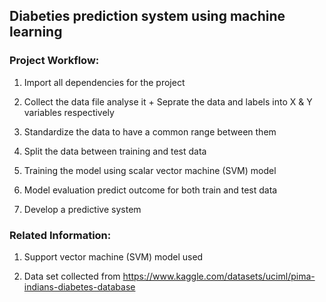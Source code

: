 ## Diabeties prediction system using machine learning

### Project Workflow:

1) Import all dependencies for the project

2) Collect the data file analyse it + Seprate the data and labels into X & Y variables respectively

3) Standardize the data to have a common range between them

4) Split the data between training and test data

5) Training the model using scalar vector machine (SVM) model

5) Model evaluation predict outcome for both train and test data

6) Develop a predictive system

### Related Information:

1) Support vector machine (SVM) model used

2) Data set collected from https://www.kaggle.com/datasets/uciml/pima-indians-diabetes-database
